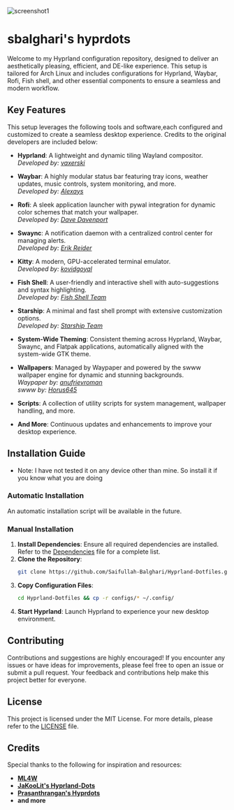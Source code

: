 <img src="https://github.com/Saifullah-Balghari/Hyprland-Dotfiles/blob/main/assets/screenshot1.png" alt="screenshot1">

# sbalghari's hyprdots

Welcome to my Hyprland configuration repository, designed to deliver an aesthetically pleasing, efficient, and DE-like experience. This setup is tailored for Arch Linux and includes configurations for Hyprland, Waybar, Rofi, Fish shell, and other essential components to ensure a seamless and modern workflow.

## Key Features

This setup leverages the following tools and software,each configured and customized to create a seamless desktop experience. Credits to the original developers are included below:

- **Hyprland**: A lightweight and dynamic tiling Wayland compositor.  
  *Developed by: [vaxerski](https://github.com/vaxerski/hyprland)*

- **Waybar**: A highly modular status bar featuring tray icons, weather updates, music controls, system monitoring, and more.  
  *Developed by: [Alexays](https://github.com/Alexays/Waybar)*

- **Rofi**: A sleek application launcher with pywal integration for dynamic color schemes that match your wallpaper.  
  *Developed by: [Dave Davenport](https://github.com/davatorium/rofi)*

- **Swaync**: A notification daemon with a centralized control center for managing alerts.  
  *Developed by: [Erik Reider](https://github.com/ErikReider/SwayNotificationCenter)*

- **Kitty**: A modern, GPU-accelerated terminal emulator.  
  *Developed by: [kovidgoyal](https://github.com/kovidgoyal/kitty)*

- **Fish Shell**: A user-friendly and interactive shell with auto-suggestions and syntax highlighting.  
  *Developed by: [Fish Shell Team](https://github.com/fish-shell/fish-shell)*

- **Starship**: A minimal and fast shell prompt with extensive customization options.  
  *Developed by: [Starship Team](https://github.com/starship/starship)*

- **System-Wide Theming**: Consistent theming across Hyprland, Waybar, Swaync, and Flatpak applications, automatically aligned with the system-wide GTK theme.

- **Wallpapers**: Managed by Waypaper and powered by the swww wallpaper engine for dynamic and stunning backgrounds.  
  *Waypaper by: [anufrievroman](https://github.com/anufrievroman/waypaper)*  
  *swww by: [Horus645](https://github.com/Horus645/swww)*

- **Scripts**: A collection of utility scripts for system management, wallpaper handling, and more.

- **And More**: Continuous updates and enhancements to improve your desktop experience.

## Installation Guide
- Note: I have not tested it on any device other than mine. So install it if you know what you are doing

### Automatic Installation
An automatic installation script will be available in the future.

### Manual Installation
1. **Install Dependencies**: Ensure all required dependencies are installed. Refer to the [Dependencies](https://github.com/Saifullah-Balghari/Hyprland-Dotfiles/blob/main/Dependencies) file for a complete list.
2. **Clone the Repository**:  
   ```bash
   git clone https://github.com/Saifullah-Balghari/Hyprland-Dotfiles.git
3. **Copy Configuration Files**:
   ```bash
   cd Hyprland-Dotfiles && cp -r configs/* ~/.config/
4. **Start Hyprland**: Launch Hyprland to experience your new desktop environment.

## Contributing

Contributions and suggestions are highly encouraged! If you encounter any issues or have ideas for improvements, please feel free to open an issue or submit a pull request. Your feedback and contributions help make this project better for everyone.

## License

This project is licensed under the MIT License. For more details, please refer to the [LICENSE](https://github.com/Saifullah-Balghari/Hyprland-Dotfiles/blob/main/LICENSE) file.


## Credits

Special thanks to the following for inspiration and resources:
- **[ML4W](https://github.com/mylinuxforwork/dotfiles)**
- **[JaKooLit's Hyprland-Dots](https://github.com/JaKooLit/Hyprland-Dots)**
- **[Prasanthrangan's Hyprdots](https://github.com/prasanthrangan/hyprdots)**
- **and more**
